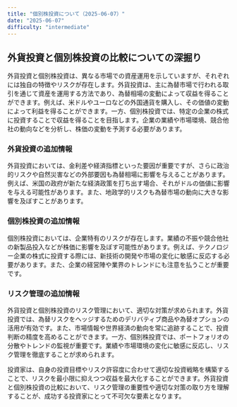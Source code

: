 ```yaml
---
title: "個別株投資について（2025-06-07）"
date: "2025-06-07"
difficulty: "intermediate"
---
```


## 外貨投資と個別株投資の比較についての深掘り

外貨投資と個別株投資は、異なる市場での資産運用を示していますが、それぞれには独自の特徴やリスクが存在します。外貨投資は、主に為替市場で行われる取引を通じて資産を運用する方法であり、為替相場の変動によって収益を得ることができます。例えば、米ドルやユーロなどの外国通貨を購入し、その価値の変動によって利益を得ることができます。一方、個別株投資では、特定の企業の株式に投資することで収益を得ることを目指します。企業の業績や市場環境、競合他社の動向などを分析し、株価の変動を予測する必要があります。

### 外貨投資の追加情報
外貨投資においては、金利差や経済指標といった要因が重要ですが、さらに政治的リスクや自然災害などの外部要因も為替相場に影響を与えることがあります。例えば、米国の政府が新たな経済政策を打ち出す場合、それがドルの価値に影響を与える可能性があります。また、地政学的リスクも為替市場の動向に大きな影響を及ぼすことがあります。

### 個別株投資の追加情報
個別株投資においては、企業特有のリスクが存在します。業績の不振や競合他社の新製品投入などが株価に影響を及ぼす可能性があります。例えば、テクノロジー企業の株式に投資する際には、新技術の開発や市場の変化に敏感に反応する必要があります。また、企業の経営陣や業界のトレンドにも注意を払うことが重要です。

### リスク管理の追加情報
外貨投資と個別株投資のリスク管理において、適切な対策が求められます。外貨投資では、為替リスクをヘッジするためのデリバティブ商品や為替オプションの活用が有効です。また、市場情報や世界経済の動向を常に追跡することで、投資判断の精度を高めることができます。一方、個別株投資では、ポートフォリオの分散やトレンドの監視が重要です。業績や市場環境の変化に敏感に反応し、リスク管理を徹底することが求められます。

投資家は、自身の投資目標やリスク許容度に合わせて適切な投資戦略を構築することで、リスクを最小限に抑えつつ収益を最大化することができます。外貨投資と個別株投資の比較において、リスク管理の重要性や適切な対策の取り方を理解することが、成功する投資家にとって不可欠な要素となります。
